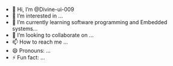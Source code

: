 - 👋 Hi, I’m @Divine-ui-009
- 👀 I’m interested in ...
- 🌱 I’m currently learning software programming and Embedded systems...
- 💞️ I’m looking to collaborate on ...
- 📫 How to reach me ...
- 😄 Pronouns: ...
- ⚡ Fun fact: ...

<!---
Divine-ui-009/Divine-ui-009 is a ✨ special ✨ repository because its `README.md` (this file) appears on your GitHub profile.
You can click the Preview link to take a look at your changes.
--->
